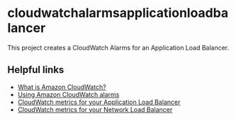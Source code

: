 # cloudwatchalarmsapplicationloadbalancer

This project creates a CloudWatch Alarms for an Application Load Balancer.

## Helpful links

- [What is Amazon CloudWatch?][1]
- [Using Amazon CloudWatch alarms][2]
- [CloudWatch metrics for your Application Load Balancer][3]
- [CloudWatch metrics for your Network Load Balancer][3]


[1]: https://docs.aws.amazon.com/AmazonCloudWatch/latest/monitoring/WhatIsCloudWatch.html
[2]: https://docs.aws.amazon.com/AmazonCloudWatch/latest/monitoring/AlarmThatSendsEmail.html
[3]: https://docs.aws.amazon.com/elasticloadbalancing/latest/application/load-balancer-cloudwatch-metrics.html
[4]: https://docs.aws.amazon.com/elasticloadbalancing/latest/network/load-balancer-cloudwatch-metrics.html